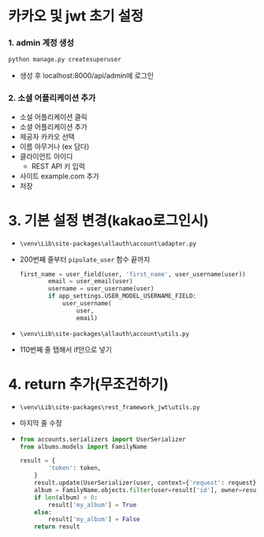 # 카카오 및 jwt 초기 설정

### 1. admin 계정 생성

```bash
python manage.py createsuperuser
```

* 생성 후 localhost:8000/api/admin에 로그인

### 2. 소셜 어플리케이션 추가

* 소설 어플리케이션 클릭
* 소셜 어플리케이션 추가 
* 제공자 카카오 선택 
* 이름 아무거나 (ex 담다)
* 클라이언트 아이디
  *  REST API 키 입력
* 사이트 example.com 추가
* 저장

# 3. 기본 설정 변경(kakao로그인시)

* `\venv\Lib\site-packages\allauth\account\adapter.py `

* 200번째 줄부터 `pipulate_user` 함수 끝까지

  ```python
  first_name = user_field(user, 'first_name', user_username(user))
          email = user_email(user)
          username = user_username(user)
          if app_settings.USER_MODEL_USERNAME_FIELD:
              user_username(
                  user,
                  email)
  ```

* `\venv\Lib\site-packages\allauth\account\utils.py`

* 110번째 줄 탭해서 if안으로 넣기

# 4. return 추가(무조건하기)

* `\venv\Lib\site-packages\rest_framework_jwt\utils.py`

* 마지막 줄 수정

* ```python
  from accounts.serializers import UserSerializer
  from albums.models import FamilyName
  
  result = {
          'token': token,
      }
      result.update(UserSerializer(user, context={'request': request}).data)
      album = FamilyName.objects.filter(user=result['id'], owner=result['id'])
      if len(album) > 0:
          result['my_album'] = True
      else:
          result['my_album'] = False
      return result
  ```
  
  